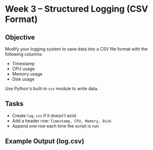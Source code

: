 # Week 3 – Structured Logging (CSV Format)

## Objective

Modify your logging system to save data into a CSV file format with the following columns:

- Timestamp
- CPU usage
- Memory usage
- Disk usage

Use Python's built-in `csv` module to write data.

## Tasks

- Create `log.csv` if it doesn't exist
- Add a header row: `Timestamp, CPU, Memory, Disk`
- Append one row each time the script is run

## Example Output (log.csv)
